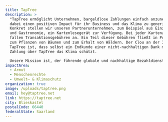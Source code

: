 ```yaml
---
title: TapTree
description: >
  "TapTree ermöglicht Unternehmen, bargeldlose Zahlungen einfach anzunehmen und
  dabei einen positiven Impact für ihr Business und das Klima zu generieren.
  Konkret stellen wir unseren Partnerunternehmen, zum Beispiel aus Einzelhandel
  und Gastronomie, ein Kartenlesegerät zur Verfügung. Bei jeder Kartenzahlung
  fallen Transaktionsgebühren an. Ein Teil dieser Gebühren fließt in Projekte
  zum Pflanzen von Bäumen und zum Erhalt von Wäldern. Der Clou an der Idee von
  TapTree ist, dass selbst ein Endkunde einer nicht-nachhaltigen Bank mit einer
  Zahlung über TapTree das Klima schützt.

  Unsere Mission ist, der führende globale und nachhaltige Bezahldienst für die Abwicklung von Offline- und Online-Zahlungen zu werden."
impactArea:
  - Armut
  - Menschenrechte
  - Umwelt– & Klimaschutz
organization: true
image: /uploads/taptree.png
email: hey@taptree.net
link: https://taptree.net
city: Blieskastel
postalCode: 66440
federalState: Saarland
---
```

